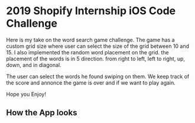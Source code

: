 # 2019 Shopify Internship iOS Code Challenge 

Here is my take on the word search game challenge. The game has a custom grid size where user can select the size of the grid between 10 and 15. I also implemented the random word placement on the grid. the placement of the words is in 5 direction. from right to left, left to right, up, down, and in diagonal.

The user can select the words he found swiping on them. We keep track of the score and annonce the game is over and if we want to play again.

Hope you Enjoy!


## How the App looks 
